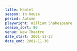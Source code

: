 ```yaml
---
title: Hamlet
season: In House
period: Autumn
playwright: William Shakespeare
season_sort: 80
venue: New Theatre
date_start: 2001-11-27
date_end: 2001-11-30
---
```



